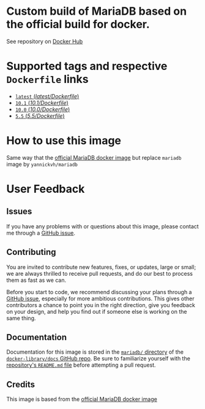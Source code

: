 # Custom build of MariaDB based on the official build for docker.

See repository on [Docker Hub](https://hub.docker.com/r/yannickvh/mariadb/)

# Supported tags and respective `Dockerfile` links

- [ `latest` (*latest/Dockerfile*)](https://github.com/yvh/docker-mariadb/blob/master/latest/Dockerfile)
- [ `10.1` (*10.1/Dockerfile*)](https://github.com/yvh/docker-mariadb/blob/master/10.1/Dockerfile)
- [ `10.0` (*10.0/Dockerfile*)](https://github.com/yvh/docker-mariadb/blob/master/10.0/Dockerfile)
- [ `5.5` (*5.5/Dockerfile*)](https://github.com/yvh/docker-mariadb/blob/master/5.5/Dockerfile)

# How to use this image

Same way that the [official MariaDB docker image](https://hub.docker.com/_/mariadb/) but replace `mariadb ` image by `yannickvh/mariadb`

# User Feedback

## Issues

If you have any problems with or questions about this image, please contact me through a [GitHub issue](https://github.com/yvh/docker-mariadb/issues).

## Contributing

You are invited to contribute new features, fixes, or updates, large or small; we are always thrilled to receive pull requests, and do our best to process them as fast as we can.

Before you start to code, we recommend discussing your plans through a [GitHub issue](https://github.com/docker-library/mariadb/issues), especially for more ambitious contributions. This gives other contributors a chance to point you in the right direction, give you feedback on your design, and help you find out if someone else is working on the same thing.

## Documentation

Documentation for this image is stored in the [`mariadb/` directory](https://github.com/docker-library/docs/tree/master/mariadb) of the [`docker-library/docs` GitHub repo](https://github.com/docker-library/docs). Be sure to familiarize yourself with the [repository's `README.md` file](https://github.com/docker-library/docs/blob/master/README.md) before attempting a pull request.

## Credits

This image is based from the [official MariaDB docker image](https://hub.docker.com/_/mariadb/)
